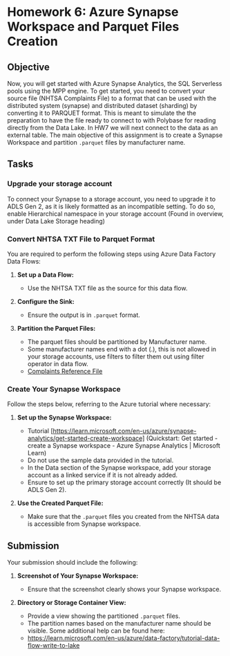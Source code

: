 # Homework 6: Azure Synapse Workspace and Parquet Files Creation

## Objective

Now, you will get started with Azure Synapse Analytics, the SQL Serverless pools using the MPP engine. To get started, you need to convert your source file (NHTSA Complaints File) to a format that can be used with the distributed system (synapse) and distributed dataset (sharding) by converting it to PARQUET format. This is meant to simulate the the preparation to have the file ready to connect to with Polybase for reading directly from the Data Lake. In HW7 we will next connect to the data as an external table. The main objective of this assignment is to create a Synapse Workspace and partition `.parquet` files by manufacturer name. 

## Tasks

### Upgrade your storage account

To connect your Synapse to a storage account, you need to upgrade it to ADLS Gen 2, as it is likely formatted as an incompatible setting. To do so, enable Hierarchical namespace in your storage account (Found in overview, under Data Lake Storage heading)

### Convert NHTSA TXT File to Parquet Format

You are required to perform the following steps using Azure Data Factory Data Flows:

1. **Set up a Data Flow:**
   - Use the NHTSA TXT file as the source for this data flow.

2. **Configure the Sink:**
   - Ensure the output is in `.parquet` format.

3. **Partition the Parquet Files:**
   - The parquet files should be partitioned by Manufacturer name.
   - Some manufacturer names end with a dot (.), this is not allowed in your storage accounts, use filters to filter them out using filter operator in data flow.
   - [Complaints Reference File](https://static.nhtsa.gov/odi/ffdd/cmpl/Import_Instructions_Excel_All.pdf)

### Create Your Synapse Workspace

Follow the steps below, referring to the Azure tutorial where necessary:

1. **Set up the Synapse Workspace:**
   - Tutorial [https://learn.microsoft.com/en-us/azure/synapse-analytics/get-started-create-workspace] (Quickstart: Get started - create a Synapse workspace - Azure Synapse Analytics | Microsoft Learn)
   - Do not use the sample data provided in the tutorial.
   - In the Data section of the Synapse workspace, add your storage account as a linked service if it is not already added.
   - Ensure to set up the primary storage account correctly (It should be ADLS Gen 2).

2. **Use the Created Parquet File:**
   - Make sure that the `.parquet` files you created from the NHTSA data is accessible from Synapse workspace.

## Submission

Your submission should include the following:

1. **Screenshot of Your Synapse Workspace:**
   - Ensure that the screenshot clearly shows your Synapse workspace.

2. **Directory or Storage Container View:**
   - Provide a view showing the partitioned `.parquet` files.
   - The partition names based on the manufacturer name should be visible.
 Some additional help can be found here:
   - https://learn.microsoft.com/en-us/azure/data-factory/tutorial-data-flow-write-to-lake
